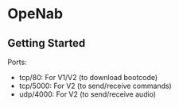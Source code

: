 # OpeNab

## Getting Started

Ports:
- tcp/80: For V1/V2 (to download bootcode)
- tcp/5000: For V2 (to send/receive commands)
- udp/4000: For V2 (to send/receive audio)
